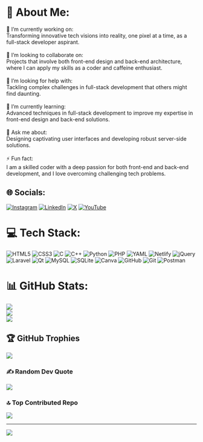 # 💫 About Me:
🔭 I’m currently working on:<br>Transforming innovative tech visions into reality, one pixel at a time, as a full-stack developer aspirant.<br><br>👯 I’m looking to collaborate on:<br>Projects that involve both front-end design and back-end architecture, where I can apply my skills as a coder and caffeine enthusiast.<br><br>🤝 I’m looking for help with:<br>Tackling complex challenges in full-stack development that others might find daunting.<br><br>🌱 I’m currently learning:<br>Advanced techniques in full-stack development to improve my expertise in front-end design and back-end solutions.<br><br>💬 Ask me about:<br>Designing captivating user interfaces and developing robust server-side solutions.<br><br>⚡ Fun fact:<br>I am a skilled coder with a deep passion for both front-end and back-end development, and I love overcoming challenging tech problems.


## 🌐 Socials:
[![Instagram](https://img.shields.io/badge/Instagram-%23E4405F.svg?logo=Instagram&logoColor=white)](https://instagram.com/https://www.intagram.com/_itz__byte_brilliance?igsh=cmMwd2lydzU4aDRs) [![LinkedIn](https://img.shields.io/badge/LinkedIn-%230077B5.svg?logo=linkedin&logoColor=white)](https://linkedin.com/in/https://www.linkedin.com/in/anoop-kumar-yadav-9b31b3283/) [![X](https://img.shields.io/badge/X-black.svg?logo=X&logoColor=white)](https://x.com/https://x.com/AnoopKumar75357?t=Etj9yTakSUTEnlku_KV0Sw&s=09) [![YouTube](https://img.shields.io/badge/YouTube-%23FF0000.svg?logo=YouTube&logoColor=white)](https://youtube.com/@https://www.youtube.com/@ByteBrilliancez) 

# 💻 Tech Stack:
![HTML5](https://img.shields.io/badge/html5-%23E34F26.svg?style=flat&logo=html5&logoColor=white) ![CSS3](https://img.shields.io/badge/css3-%231572B6.svg?style=flat&logo=css3&logoColor=white) ![C](https://img.shields.io/badge/c-%2300599C.svg?style=flat&logo=c&logoColor=white) ![C++](https://img.shields.io/badge/c++-%2300599C.svg?style=flat&logo=c%2B%2B&logoColor=white) ![Python](https://img.shields.io/badge/python-3670A0?style=flat&logo=python&logoColor=ffdd54) ![PHP](https://img.shields.io/badge/php-%23777BB4.svg?style=flat&logo=php&logoColor=white) ![YAML](https://img.shields.io/badge/yaml-%23ffffff.svg?style=flat&logo=yaml&logoColor=151515) ![Netlify](https://img.shields.io/badge/netlify-%23000000.svg?style=flat&logo=netlify&logoColor=#00C7B7) ![jQuery](https://img.shields.io/badge/jquery-%230769AD.svg?style=flat&logo=jquery&logoColor=white) ![Laravel](https://img.shields.io/badge/laravel-%23FF2D20.svg?style=flat&logo=laravel&logoColor=white) ![Qt](https://img.shields.io/badge/Qt-%23217346.svg?style=flat&logo=Qt&logoColor=white) ![MySQL](https://img.shields.io/badge/mysql-4479A1.svg?style=flat&logo=mysql&logoColor=white) ![SQLite](https://img.shields.io/badge/sqlite-%2307405e.svg?style=flat&logo=sqlite&logoColor=white) ![Canva](https://img.shields.io/badge/Canva-%2300C4CC.svg?style=flat&logo=Canva&logoColor=white) ![GitHub](https://img.shields.io/badge/github-%23121011.svg?style=flat&logo=github&logoColor=white) ![Git](https://img.shields.io/badge/git-%23F05033.svg?style=flat&logo=git&logoColor=white) ![Postman](https://img.shields.io/badge/Postman-FF6C37?style=flat&logo=postman&logoColor=white)
# 📊 GitHub Stats:
![](https://github-readme-stats.vercel.app/api?username=Anoop-Kumar-Yadav&theme=codeSTACKr&hide_border=false&include_all_commits=true&count_private=true)<br/>
![](https://github-readme-streak-stats.herokuapp.com/?user=Anoop-Kumar-Yadav&theme=codeSTACKr&hide_border=false)<br/>
![](https://github-readme-stats.vercel.app/api/top-langs/?username=Anoop-Kumar-Yadav&theme=codeSTACKr&hide_border=false&include_all_commits=true&count_private=true&layout=compact)

## 🏆 GitHub Trophies
![](https://github-profile-trophy.vercel.app/?username=Anoop-Kumar-Yadav&theme=codeSTACKr&no-frame=true&no-bg=true&margin-w=4)

### ✍️ Random Dev Quote
![](https://quotes-github-readme.vercel.app/api?type=horizontal&theme=light)

### 🔝 Top Contributed Repo
![](https://github-contributor-stats.vercel.app/api?username=Anoop-Kumar-Yadav&limit=5&theme=codeSTACKr&combine_all_yearly_contributions=true)

---
[![](https://visitcount.itsvg.in/api?id=Anoop-Kumar-Yadav&icon=9&color=11)](https://visitcount.itsvg.in)

<!-- Proudly created with GPRM ( https://gprm.itsvg.in ) -->

